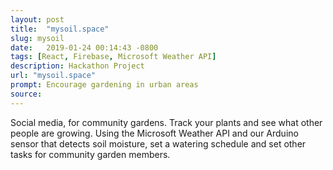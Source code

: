 ```yaml
---
layout: post
title:  "mysoil.space"
slug: mysoil
date:   2019-01-24 00:14:43 -0800
tags: [React, Firebase, Microsoft Weather API]
description: Hackathon Project
url: "mysoil.space"
prompt: Encourage gardening in urban areas
source:
---
```


Social media, for community gardens. Track your
plants and see what other people are growing. Using
the Microsoft Weather API and our Arduino sensor that
detects soil moisture, set a watering schedule and
set other tasks for community garden members.
